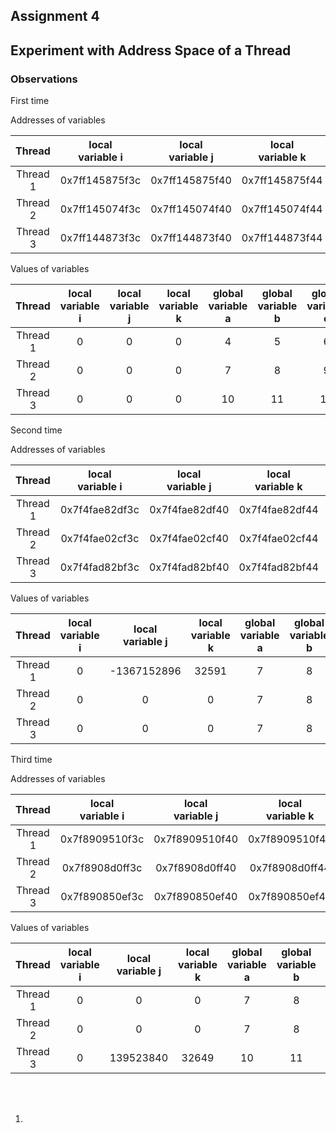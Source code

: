 ## Assignment 4
## Experiment with Address Space of a Thread
### Observations

First time

Addresses of variables

| Thread | local <br> variable i | local <br> variable j | local <br> variable k | global <br> variable a | global <br> variable b | global <br> variable c |
| :-: | :-: | :-: | :-: | :-: | :-: | :-: |
| Thread 1 | 0x7ff145875f3c | 0x7ff145875f40 | 0x7ff145875f44 | 0x60205c | 0x602054 | 0x602058 |
| Thread 2 |  0x7ff145074f3c | 0x7ff145074f40 | 0x7ff145074f44 | 0x60205c | 0x602054 | 0x602058 |
| Thread 3 | 0x7ff144873f3c | 0x7ff144873f40 | 0x7ff144873f44 | 0x60205c | 0x602054 | 0x602058 |

Values of variables

| Thread | local <br> variable i | local <br> variable j | local <br> variable k | global <br> variable a | global <br> variable b | global <br> variable c |
| :-: | :-: | :-: | :-: | :-: | :-: | :-: |
| Thread 1 | 0 | 0 | 0 | 4 | 5 | 6 |
| Thread 2 | 0 | 0 | 0 | 7 | 8 | 9 |
| Thread 3 | 0 | 0 | 0 | 10 | 11 | 12 |

Second time

Addresses of variables

| Thread | local <br> variable i | local <br> variable j | local <br> variable k | global <br> variable a | global <br> variable b | global <br> variable c |
| :-: | :-: | :-: | :-: | :-: | :-: | :-: |
| Thread 1 | 0x7f4fae82df3c | 0x7f4fae82df40 | 0x7f4fae82df44 | 0x60205c | 0x602054 | 0x602058 |
| Thread 2 | 0x7f4fae02cf3c | 0x7f4fae02cf40 | 0x7f4fae02cf44 | 0x60205c | 0x602054 | 0x602058 |
| Thread 3 | 0x7f4fad82bf3c | 0x7f4fad82bf40 | 0x7f4fad82bf44 | 0x60205c | 0x602054 | 0x602058 |

Values of variables

| Thread | local <br> variable i | local <br> variable j | local <br> variable k | global <br> variable a | global <br> variable b | global <br> variable c |
| :-: | :-: | :-: | :-: | :-: | :-: | :-: |
| Thread 1 | 0 | -1367152896 | 32591 | 7 | 8 | 9 |
| Thread 2 | 0 | 0 | 0 | 7 | 8 | 9 |
| Thread 3 | 0 | 0 | 0 | 7 | 8 | 9 |

Third time

Addresses of variables

| Thread | local <br> variable i | local <br> variable j | local <br> variable k | global <br> variable a | global <br> variable b | global <br> variable c |
| :-: | :-: | :-: | :-: | :-: | :-: | :-: |
| Thread 1 | 0x7f8909510f3c | 0x7f8909510f40 | 0x7f8909510f44 | 0x60205c | 0x602054 | 0x602058 |
| Thread 2 | 0x7f8908d0ff3c | 0x7f8908d0ff40 | 0x7f8908d0ff44 | 0x60205c | 0x602054 | 0x602058 |
| Thread 3 | 0x7f890850ef3c | 0x7f890850ef40 | 0x7f890850ef44 | 0x60205c | 0x602054 | 0x602058 |

Values of variables

| Thread | local <br> variable i | local <br> variable j | local <br> variable k | global <br> variable a | global <br> variable b | global <br> variable c |
| :-: | :-: | :-: | :-: | :-: | :-: | :-: |
| Thread 1 | 0 | 0 | 0 | 7 | 8 | 9 |
| Thread 2 | 0 | 0 | 0 | 7 | 8 | 9 |
| Thread 3 | 0 | 139523840 | 32649 | 10 | 11 | 12 |

<br>
<br>

1. 

